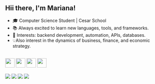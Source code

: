 ## Hii there, I'm Mariana!

- 🎓 Computer Science Student | Cesar School
- 📚 Always excited to learn new languages, tools, and frameworks.
- 🎯 Interests: backend development, automation, APIs, databases.
- 💡Also interest in the dynamics of business, finance, and economic strategy.

<br>
<div>
  <img heigh="30" width="30" src="https://cdn.jsdelivr.net/gh/devicons/devicon@latest/icons/python/python-original.svg" />
  <img heigh="30" width="30" src="https://cdn.jsdelivr.net/gh/devicons/devicon@latest/icons/javascript/javascript-original.svg" />
  <img heigh="30" width="30" src="https://cdn.jsdelivr.net/gh/devicons/devicon@latest/icons/html5/html5-original.svg" />
  <img heigh="30" width="30" src="https://cdn.jsdelivr.net/gh/devicons/devicon@latest/icons/css3/css3-original.svg" />
</div>
<br>

<div>
  <a href="https://www.linkedin.com/in/mariana-maliu-montarroyos-6572a035a/?trk=opento_sprofile_details" target="_blank"><img src="https://img.shields.io/badge/-LinkedIn-%230077B5?style=for-the-badge&logo=linkedin&logoColor=white" target="_blank"></a>
  <a href="https://www.instagram.com/marianamaliu/?next=%2F" target="_blank"><img src="https://img.shields.io/badge/-Instagram-%23E4405F?style=for-the-badge&logo=instagram&logoColor=white" target="_blank"></a>
<a href="mailto:marianamaliuu@gmail.com"><img src="https://img.shields.io/badge/-Gmail-D14836?style=for-the-badge&logo=gmail&logoColor=white" /></a>
<a href="https://wa.me/5581992813000" target="_blank"><img src="https://img.shields.io/badge/-WhatsApp-25D366?style=for-the-badge&logo=whatsapp&logoColor=white" </a>
</div>

          
      
